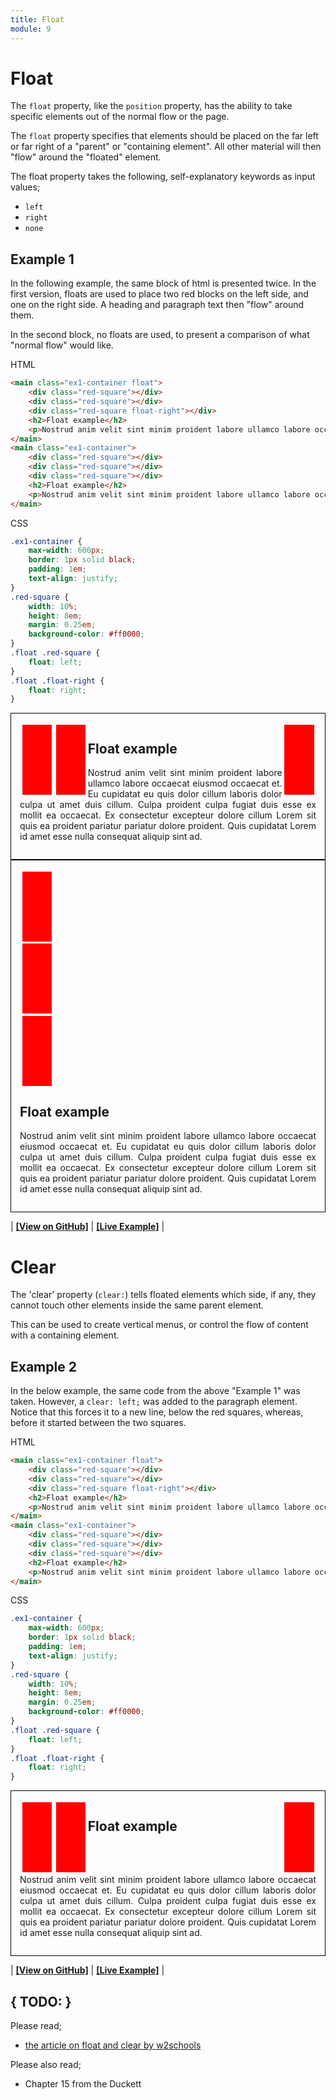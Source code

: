 ```yaml
---
title: Float
module: 9
---
```


# Float

The `float` property, like the `position` property, has the ability to take specific elements out of the normal flow or the page.

The `float` property specifies that elements should be placed on the far left or far right of a "parent" or "containing element". All other material will then "flow" around the "floated" element.

The float property takes the following, self-explanatory keywords as input values;

- `left`
- `right`
- `none`


## Example 1

In the following example, the same block of html is presented twice. In the first version, floats are used to place two red blocks on the left side, and one on the right side. A heading and paragraph text then "flow" around them.

In the second block, no floats are used, to present a comparison of what "normal flow" would like.

<div id="code-heading">HTML</div>

```html
<main class="ex1-container float">
    <div class="red-square"></div>
    <div class="red-square"></div>
    <div class="red-square float-right"></div>
    <h2>Float example</h2>
    <p>Nostrud anim velit sint minim proident labore ullamco labore occaecat eiusmod occaecat et. Eu cupidatat eu quis dolor cillum laboris dolor culpa ut amet duis cillum. Culpa proident culpa fugiat duis esse ex mollit ea occaecat. Ex consectetur excepteur dolore cillum Lorem sit quis ea proident pariatur pariatur dolore proident. Quis cupidatat Lorem id amet esse nulla consequat aliquip sint ad.</p>
</main>
<main class="ex1-container">
    <div class="red-square"></div>
    <div class="red-square"></div>
    <div class="red-square"></div>
    <h2>Float example</h2>
    <p>Nostrud anim velit sint minim proident labore ullamco labore occaecat eiusmod occaecat et. Eu cupidatat eu quis dolor cillum laboris dolor culpa ut amet duis cillum. Culpa proident culpa fugiat duis esse ex mollit ea occaecat. Ex consectetur excepteur dolore cillum Lorem sit quis ea proident pariatur pariatur dolore proident. Quis cupidatat Lorem id amet esse nulla consequat aliquip sint ad.</p>
</main>
```


<div id="code-ruler"></div>
<div id="code-heading">CSS</div>

```css
.ex1-container {
    max-width: 600px;
    border: 1px solid black;
    padding: 1em;
    text-align: justify;
}
.red-square {
    width: 10%;
    height: 8em;
    margin: 0.25em;
    background-color: #ff0000;
}
.float .red-square {
    float: left;
}
.float .float-right {
    float: right;
}
```

<div class="displayed_code_example">
<style>
    .ex1-container {
        max-width: 600px;
        border: 1px solid black;
        padding: 1em;
        text-align: justify;
        margin: auto;
    }
    .red-square {
        width: 10%;
        height: 8em;
        margin: 0.25em;
        background-color: #ff0000;
    }
    .float .red-square {
        float: left;
    }
    .float .float-right {
        float: right;
    }
</style>

<main class="ex1-container float">
    <div class="red-square"></div>
    <div class="red-square"></div>
    <div class="red-square float-right"></div>
    <h2>Float example</h2>
    <p>Nostrud anim velit sint minim proident labore ullamco labore occaecat eiusmod occaecat et. Eu cupidatat eu quis dolor cillum laboris dolor culpa ut amet duis cillum. Culpa proident culpa fugiat duis esse ex mollit ea occaecat. Ex consectetur excepteur dolore cillum Lorem sit quis ea proident pariatur pariatur dolore proident. Quis cupidatat Lorem id amet esse nulla consequat aliquip sint ad.</p>
</main>
<main class="ex1-container">
    <div class="red-square"></div>
    <div class="red-square"></div>
    <div class="red-square"></div>
    <h2>Float example</h2>
    <p>Nostrud anim velit sint minim proident labore ullamco labore occaecat eiusmod occaecat et. Eu cupidatat eu quis dolor cillum laboris dolor culpa ut amet duis cillum. Culpa proident culpa fugiat duis esse ex mollit ea occaecat. Ex consectetur excepteur dolore cillum Lorem sit quis ea proident pariatur pariatur dolore proident. Quis cupidatat Lorem id amet esse nulla consequat aliquip sint ad.</p>
</main>
</div>

| [**[View on GitHub]**](https://github.com/Montana-Media-Arts/341-work/tree/master/lectureCode/09/float-01/index.html) | [**[Live Example]**](https://montana-media-arts.github.io/341-work/lectureCode/09/float-01/) |

# Clear

The 'clear' property (`clear:`) tells floated elements which side, if any, they cannot touch other elements inside the same parent element.

This can be used to create vertical menus, or control the flow of content with a containing element.

## Example 2

In the below example, the same code from the above "Example 1" was taken. However, a `clear: left;` was added to the paragraph element. Notice that this forces it to a new line, below the red squares, whereas, before it started between the two squares.


<div id="code-heading">HTML</div>

```html
<main class="ex1-container float">
    <div class="red-square"></div>
    <div class="red-square"></div>
    <div class="red-square float-right"></div>
    <h2>Float example</h2>
    <p>Nostrud anim velit sint minim proident labore ullamco labore occaecat eiusmod occaecat et. Eu cupidatat eu quis dolor cillum laboris dolor culpa ut amet duis cillum. Culpa proident culpa fugiat duis esse ex mollit ea occaecat. Ex consectetur excepteur dolore cillum Lorem sit quis ea proident pariatur pariatur dolore proident. Quis cupidatat Lorem id amet esse nulla consequat aliquip sint ad.</p>
</main>
<main class="ex1-container">
    <div class="red-square"></div>
    <div class="red-square"></div>
    <div class="red-square"></div>
    <h2>Float example</h2>
    <p>Nostrud anim velit sint minim proident labore ullamco labore occaecat eiusmod occaecat et. Eu cupidatat eu quis dolor cillum laboris dolor culpa ut amet duis cillum. Culpa proident culpa fugiat duis esse ex mollit ea occaecat. Ex consectetur excepteur dolore cillum Lorem sit quis ea proident pariatur pariatur dolore proident. Quis cupidatat Lorem id amet esse nulla consequat aliquip sint ad.</p>
</main>
```


<div id="code-ruler"></div>
<div id="code-heading">CSS</div>

```css
.ex1-container {
    max-width: 600px;
    border: 1px solid black;
    padding: 1em;
    text-align: justify;
}
.red-square {
    width: 10%;
    height: 8em;
    margin: 0.25em;
    background-color: #ff0000;
}
.float .red-square {
    float: left;
}
.float .float-right {
    float: right;
}
```

<div class="displayed_code_example">
<style>
    .ex2-container {
        max-width: 600px;
        border: 1px solid black;
        padding: 1em;
        text-align: justify;
        margin: auto;
    }
    .red-square {
        width: 10%;
        height: 8em;
        margin: 0.25em;
        background-color: #ff0000;
    }
    .float .red-square {
        float: left;
    }
    .float .float-right {
        float: right;
    }
    .float .clear-left {
        clear: left;
    }
</style>

<main class="ex2-container float">
    <div class="red-square"></div>
    <div class="red-square"></div>
    <div class="red-square float-right"></div>
    <h2>Float example</h2>
    <p class="clear-left">Nostrud anim velit sint minim proident labore ullamco labore occaecat eiusmod occaecat et. Eu cupidatat eu quis dolor cillum laboris dolor culpa ut amet duis cillum. Culpa proident culpa fugiat duis esse ex mollit ea occaecat. Ex consectetur excepteur dolore cillum Lorem sit quis ea proident pariatur pariatur dolore proident. Quis cupidatat Lorem id amet esse nulla consequat aliquip sint ad.</p>
</main>
</div>

| [**[View on GitHub]**](https://github.com/Montana-Media-Arts/341-work/tree/master/lectureCode/09/float-02/index.html) | [**[Live Example]**](https://montana-media-arts.github.io/341-work/lectureCode/09/float-02/) |


## { TODO: }

Please read;

- [the article on float and clear by w2schools](https://www.w3schools.com/css/css_float.asp)

Please also read;

- Chapter 15 from the Duckett
